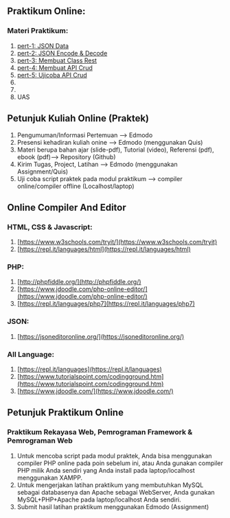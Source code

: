 ## Praktikum Online:
### Materi Praktikum:
1. [pert-1: JSON Data](https://github.com/bernardvery/Genap1920/blob/master/Rekayasa_Web/Praktek_online/pert1/pert1-JSON_Data.pdf)
2. [pert-2: JSON Encode & Decode](https://github.com/bernardvery/Genap1920/blob/master/Rekayasa_Web/Praktek_online/pert2/pert2-JSON_Encode_Decode.pdf)
3. [pert-3: Membuat Class Rest](https://github.com/bernardvery/Genap1920/blob/master/Rekayasa_Web/Praktek_online/pert3/pert3_PHP-CRUD-REST-API_Membuat-class-rest.pdf)
4. [pert-4: Membuat API Crud](https://github.com/bernardvery/Genap1920/blob/master/Rekayasa_Web/Praktek_online/pert4/pert4_PHP-CRUD-REST-API_Membuat-api-crud.pdf)
5. [pert-5: Ujicoba API Crud](https://github.com/bernardvery/Genap1920/blob/master/Rekayasa_Web/Praktek_online/pert5/pert5_PHP-CRUD-REST-API_Mencoba-api-crud.pdf)
6. 
7. 
8. UAS

## Petunjuk Kuliah Online (Praktek)
1. Pengumuman/Informasi Pertemuan --> Edmodo
2. Presensi kehadiran kuliah onine --> Edmodo (menggunakan Quis)
3. Materi berupa bahan ajar (slide-pdf), Tutorial (video), Referensi (pdf), ebook (pdf)--> Repository (Github)
4. Kirim Tugas, Project, Latihan --> Edmodo (menggunakan Assignment/Quis)
5. Uji coba script praktek pada modul praktikum --> compiler online/compiler offline (Localhost/laptop)

## Online Compiler And Editor
### HTML, CSS & Javascript:
1. [https://www.w3schools.com/tryit/](https://www.w3schools.com/tryit)
2. [https://repl.it/languages/html](https://repl.it/languages/html)

### PHP:
1. [http://phpfiddle.org/](http://phpfiddle.org/)
2. [https://www.jdoodle.com/php-online-editor/](https://www.jdoodle.com/php-online-editor/)
3. [https://repl.it/languages/php7](https://repl.it/languages/php7)

### JSON:
1. [https://jsoneditoronline.org/](https://jsoneditoronline.org/)

### All Language:
1. [https://repl.it/languages](https://repl.it/languages)
2. [https://www.tutorialspoint.com/codingground.htm](https://www.tutorialspoint.com/codingground.htm)
3. [https://www.jdoodle.com/](https://www.jdoodle.com/)

## Petunjuk Praktikum Online
### Praktikum Rekayasa Web, Pemrograman Framework & Pemrograman Web
1. Untuk mencoba script pada modul praktek, Anda bisa menggunakan compiler PHP online pada poin sebelum ini, atau Anda gunakan compiler PHP milik Anda sendiri yang Anda install pada laptop/localhost menggunakan XAMPP.
2. Untuk mengerjakan latihan praktikum yang membutuhkan MySQL sebagai databasenya dan Apache sebagai WebServer, Anda gunakan MySQL+PHP+Apache pada laptop/localhost Anda sendiri.
3. Submit hasil latihan praktikum menggunakan Edmodo (Assignment)

